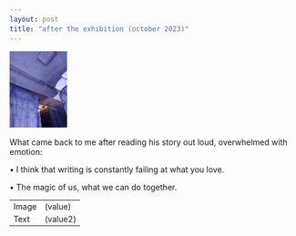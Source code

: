 ```yaml
---
layout: post
title: "after the exhibition (october 2023)"
---
```


<div>
  <img src="/assets/blog_posts/posts/aftertheexhibition.jpeg.jpg" alt="exhibition picture" style='height: 20%; width: 20%; object-fit: contain'> 
  <span><p>What came back to me after reading his story out loud, overwhelmed with emotion:</p>
<p>•	I think that writing is constantly failing at what you love.</p>
<p>•	The magic of us, what we can do together.</p></span>
</div>

<table cellpadding="0" cellspacing="0" border="0" >
   <tr>
     <td>Image</td><td>(value)</td>
   </tr>
   <tr>
     <td>Text</td><td>(value2)</td>
   </tr>
</table>
